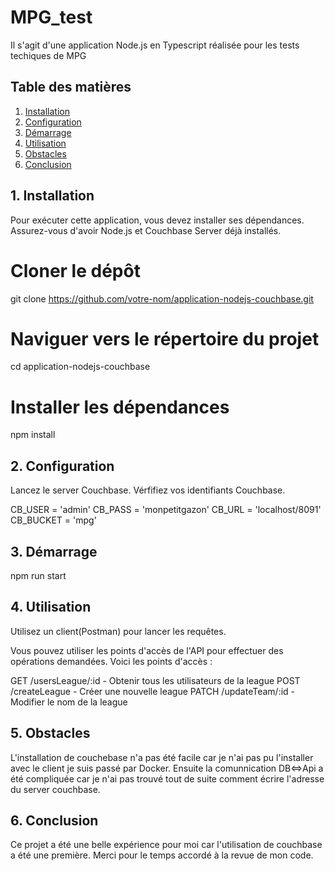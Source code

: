 # MPG_test

Il s'agit d'une application Node.js en Typescript réalisée pour les tests techiques de MPG

## Table des matières

1. [Installation](#1-installation)
2. [Configuration](#2-configuration)
3. [Démarrage](#3-démarrage)
4. [Utilisation](#4-utilisation)
5. [Obstacles](#5-obstacles)
6. [Conclusion](#6-conclusion)

## 1. Installation

Pour exécuter cette application, vous devez installer ses dépendances. Assurez-vous d'avoir Node.js et Couchbase Server déjà installés.


# Cloner le dépôt
git clone https://github.com/votre-nom/application-nodejs-couchbase.git

# Naviguer vers le répertoire du projet
cd application-nodejs-couchbase

# Installer les dépendances
npm install


## 2. Configuration

Lancez le server Couchbase.
Vérfifiez vos identifiants Couchbase.

CB_USER = 'admin'
CB_PASS = 'monpetitgazon'
CB_URL = 'localhost/8091'
CB_BUCKET = 'mpg'


## 3. Démarrage

npm run start


## 4. Utilisation

Utilisez un client(Postman) pour lancer les requêtes.


Vous pouvez utiliser les points d'accès de l'API pour effectuer des opérations demandées. Voici les points d'accès :

GET /usersLeague/:id - Obtenir tous les utilisateurs de la league
POST /createLeague - Créer une nouvelle league
PATCH /updateTeam/:id - Modifier le nom de la league


## 5. Obstacles

L'installation de couchebase n'a pas été facile car je n'ai pas pu l'installer avec le client je suis passé par Docker.
Ensuite la comunnication DB<=>Api a été compliquée car je n'ai pas trouvé tout de suite comment écrire l'adresse du server couchbase.

## 6. Conclusion

Ce projet a été une belle expérience pour moi car l'utilisation de couchbase a été une première.
Merci pour le temps accordé à la revue de mon code.
